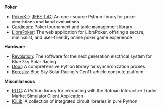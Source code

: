**Poker**

- [PokerKit](https://github.com/uoftcprg/pokerkit): [[IEEE ToG](https://doi.org/10.1109/TG.2023.3325637)] An open-source Python library for poker simulations and hand evaluations
- [Cardroom](https://github.com/uoftcprg/cardroom): Poker tournament and table management library
- [LibrePoker](https://github.com/uoftcprg/librepoker): The web application for LibrePoker, offering a secure, minimalist, and user-friendly online poker game experience

**Hardware**

- [Revolution](https://github.com/blueskysolarracing/revolution): The software for the next generation electrical system for Blue Sky Solar Racing
- [Door](https://github.com/blueskysolarracing/door): A comprehensive Python library for synchronization proxies
- [Borealis](https://github.com/blueskysolarracing/borealis): Blue Sky Solar Racing's Gen11 vehicle compute platform

**Miscellaneous**

- [RITC](https://github.com/AussieSeaweed/ritc): A Python library for interacting with the Rotman Interactive Trader Market Simulator Client Application
- [ICLib](https://github.com/blueskysolarracing/iclib): A collection of integrated circuit libraries in pure Python
